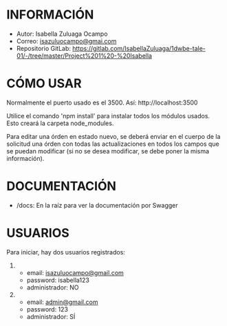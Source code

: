 # INFORMACIÓN
- Autor: Isabella Zuluaga Ocampo
- Correo: isazuluocampo@gmai.com
- Repositorio GitLab: https://gitlab.com/IsabellaZuluaga/1dwbe-tale-01/-/tree/master/Project%201%20-%20Isabella 

# CÓMO USAR

Normalmente el puerto usado es el 3500. Así: http://localhost:3500

Utilice el comando 'npm install' para instalar todos los módulos
usados. Esto creará la carpeta node_modules. 

Para editar una órden en estado nuevo, se deberá enviar en el cuerpo
de la solicitud una órden con todas las actualizaciones en todos los campos
que se puedan modificar (si no se desea modificar, se debe poner la misma información).

# DOCUMENTACIÓN
- /docs: En la raíz para ver la documentación por Swagger 

# USUARIOS

Para iniciar, hay dos usuarios registrados:

1. - email: isazuluocampo@gmail.com
   - password: isabella123
   - administrador: NO

2. - email: admin@gmail.com
   - password: 123
   - administrador: SÍ
